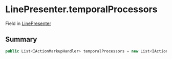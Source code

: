 # LinePresenter.temporalProcessors

Field in [LinePresenter](/docs/api/csharp/yarn.unity.linepresenter.md)

## Summary



```csharp
public List<IActionMarkupHandler> temporalProcessors = new List<IActionMarkupHandler>();
```

